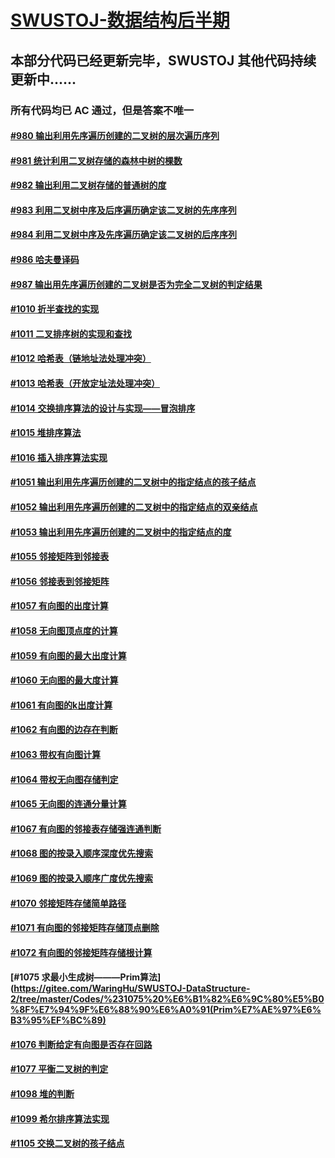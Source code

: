 # [SWUSTOJ-数据结构后半期](https://gitee.com/WaringHu/SWUSTOJ-DataStructure-2)

## 本部分代码已经更新完毕，SWUSTOJ 其他代码持续更新中......

### 所有代码均已 **AC** 通过，但是答案不唯一

#### [#980 输出利用先序遍历创建的二叉树的层次遍历序列](https://gitee.com/WaringHu/SWUSTOJ-DataStructure-2/tree/master/Codes/%23980%20%E8%BE%93%E5%87%BA%E5%88%A9%E7%94%A8%E5%85%88%E5%BA%8F%E9%81%8D%E5%8E%86%E5%88%9B%E5%BB%BA%E7%9A%84%E4%BA%8C%E5%8F%89%E6%A0%91%E7%9A%84%E5%B1%82%E6%AC%A1%E9%81%8D%E5%8E%86%E5%BA%8F%E5%88%97)

#### [#981 统计利用二叉树存储的森林中树的棵数](https://gitee.com/WaringHu/SWUSTOJ-DataStructure-2/tree/master/Codes/%23981%20%E7%BB%9F%E8%AE%A1%E5%88%A9%E7%94%A8%E4%BA%8C%E5%8F%89%E6%A0%91%E5%AD%98%E5%82%A8%E7%9A%84%E6%A3%AE%E6%9E%97%E4%B8%AD%E6%A0%91%E7%9A%84%E6%A3%B5%E6%95%B0)

#### [#982 输出利用二叉树存储的普通树的度](https://gitee.com/WaringHu/SWUSTOJ-DataStructure-2/tree/master/Codes/%23982%20%E8%BE%93%E5%87%BA%E5%88%A9%E7%94%A8%E4%BA%8C%E5%8F%89%E6%A0%91%E5%AD%98%E5%82%A8%E7%9A%84%E6%99%AE%E9%80%9A%E6%A0%91%E7%9A%84%E5%BA%A6)

#### [#983 利用二叉树中序及后序遍历确定该二叉树的先序序列](https://gitee.com/WaringHu/SWUSTOJ-DataStructure-2/tree/master/Codes/%23983%20%E5%88%A9%E7%94%A8%E4%BA%8C%E5%8F%89%E6%A0%91%E4%B8%AD%E5%BA%8F%E5%8F%8A%E5%90%8E%E5%BA%8F%E9%81%8D%E5%8E%86%E7%A1%AE%E5%AE%9A%E8%AF%A5%E4%BA%8C%E5%8F%89%E6%A0%91%E7%9A%84%E5%85%88%E5%BA%8F%E5%BA%8F%E5%88%97)

#### [#984 利用二叉树中序及先序遍历确定该二叉树的后序序列](https://gitee.com/WaringHu/SWUSTOJ-DataStructure-2/tree/master/Codes/%23984%20%E5%88%A9%E7%94%A8%E4%BA%8C%E5%8F%89%E6%A0%91%E4%B8%AD%E5%BA%8F%E5%8F%8A%E5%85%88%E5%BA%8F%E9%81%8D%E5%8E%86%E7%A1%AE%E5%AE%9A%E8%AF%A5%E4%BA%8C%E5%8F%89%E6%A0%91%E7%9A%84%E5%90%8E%E5%BA%8F%E5%BA%8F%E5%88%97)

#### [#986 哈夫曼译码](https://gitee.com/WaringHu/SWUSTOJ-DataStructure-2/tree/master/Codes/%23986%20%E5%93%88%E5%A4%AB%E6%9B%BC%E8%AF%91%E7%A0%81)

#### [#987 输出用先序遍历创建的二叉树是否为完全二叉树的判定结果](https://gitee.com/WaringHu/SWUSTOJ-DataStructure-2/tree/master/Codes/%23987%20%E8%BE%93%E5%87%BA%E7%94%A8%E5%85%88%E5%BA%8F%E9%81%8D%E5%8E%86%E5%88%9B%E5%BB%BA%E7%9A%84%E4%BA%8C%E5%8F%89%E6%A0%91%E6%98%AF%E5%90%A6%E4%B8%BA%E5%AE%8C%E5%85%A8%E4%BA%8C%E5%8F%89%E6%A0%91%E7%9A%84%E5%88%A4%E5%AE%9A%E7%BB%93%E6%9E%9C)

#### [#1010 折半查找的实现](https://gitee.com/WaringHu/SWUSTOJ-DataStructure-2/tree/master/Codes/%231010%20%E6%8A%98%E5%8D%8A%E6%9F%A5%E6%89%BE%E7%9A%84%E5%AE%9E%E7%8E%B0)

#### [#1011 二叉排序树的实现和查找](https://gitee.com/WaringHu/SWUSTOJ-DataStructure-2/tree/master/Codes/%231011%20%E4%BA%8C%E5%8F%89%E6%8E%92%E5%BA%8F%E6%A0%91%E7%9A%84%E5%AE%9E%E7%8E%B0%E5%92%8C%E6%9F%A5%E6%89%BE)

#### [#1012 哈希表（链地址法处理冲突）](https://gitee.com/WaringHu/SWUSTOJ-DataStructure-2/tree/master/Codes/%231012%20%E5%93%88%E5%B8%8C%E8%A1%A8%EF%BC%88%E9%93%BE%E5%9C%B0%E5%9D%80%E6%B3%95%E5%A4%84%E7%90%86%E5%86%B2%E7%AA%81%EF%BC%89)

#### [#1013 哈希表（开放定址法处理冲突）](https://gitee.com/WaringHu/SWUSTOJ-DataStructure-2/tree/master/Codes/%231013%20%20%E5%93%88%E5%B8%8C%E8%A1%A8%EF%BC%88%E5%BC%80%E6%94%BE%E5%AE%9A%E5%9D%80%E6%B3%95%E5%A4%84%E7%90%86%E5%86%B2%E7%AA%81%EF%BC%89)

#### [#1014 交换排序算法的设计与实现——冒泡排序](https://gitee.com/WaringHu/SWUSTOJ-DataStructure-2/tree/master/Codes/%231014%20%E4%BA%A4%E6%8D%A2%E6%8E%92%E5%BA%8F%E7%AE%97%E6%B3%95%E7%9A%84%E8%AE%BE%E8%AE%A1%E4%B8%8E%E5%AE%9E%E7%8E%B0%E2%80%94%E2%80%94%E5%86%92%E6%B3%A1%E6%8E%92%E5%BA%8F)

#### [#1015 堆排序算法](https://gitee.com/WaringHu/SWUSTOJ-DataStructure-2/tree/master/Codes/%231015%20%E5%A0%86%E6%8E%92%E5%BA%8F%E7%AE%97%E6%B3%95)

#### [#1016 插入排序算法实现](https://gitee.com/WaringHu/SWUSTOJ-DataStructure-2/tree/master/Codes/%231016%20%E6%8F%92%E5%85%A5%E6%8E%92%E5%BA%8F%E7%AE%97%E6%B3%95%E5%AE%9E%E7%8E%B0)

#### [#1051 输出利用先序遍历创建的二叉树中的指定结点的孩子结点](https://gitee.com/WaringHu/SWUSTOJ-DataStructure-2/tree/master/Codes/%231051%20%E8%BE%93%E5%87%BA%E5%88%A9%E7%94%A8%E5%85%88%E5%BA%8F%E9%81%8D%E5%8E%86%E5%88%9B%E5%BB%BA%E7%9A%84%E4%BA%8C%E5%8F%89%E6%A0%91%E4%B8%AD%E7%9A%84%E6%8C%87%E5%AE%9A%E7%BB%93%E7%82%B9%E7%9A%84%E5%AD%A9%E5%AD%90%E7%BB%93%E7%82%B9)

#### [#1052 输出利用先序遍历创建的二叉树中的指定结点的双亲结点](https://gitee.com/WaringHu/SWUSTOJ-DataStructure-2/tree/master/Codes/%231052%20%E8%BE%93%E5%87%BA%E5%88%A9%E7%94%A8%E5%85%88%E5%BA%8F%E9%81%8D%E5%8E%86%E5%88%9B%E5%BB%BA%E7%9A%84%E4%BA%8C%E5%8F%89%E6%A0%91%E4%B8%AD%E7%9A%84%E6%8C%87%E5%AE%9A%E7%BB%93%E7%82%B9%E7%9A%84%E5%8F%8C%E4%BA%B2%E7%BB%93%E7%82%B9)

#### [#1053 输出利用先序遍历创建的二叉树中的指定结点的度](https://gitee.com/WaringHu/SWUSTOJ-DataStructure-2/tree/master/Codes/%231053%20%E8%BE%93%E5%87%BA%E5%88%A9%E7%94%A8%E5%85%88%E5%BA%8F%E9%81%8D%E5%8E%86%E5%88%9B%E5%BB%BA%E7%9A%84%E4%BA%8C%E5%8F%89%E6%A0%91%E4%B8%AD%E7%9A%84%E6%8C%87%E5%AE%9A%E7%BB%93%E7%82%B9%E7%9A%84%E5%BA%A6)

#### [#1055 邻接矩阵到邻接表](https://gitee.com/WaringHu/SWUSTOJ-DataStructure-2/tree/master/Codes/%231055%20%E9%82%BB%E6%8E%A5%E7%9F%A9%E9%98%B5%E5%88%B0%E9%82%BB%E6%8E%A5%E8%A1%A8)

#### [#1056 邻接表到邻接矩阵](https://gitee.com/WaringHu/SWUSTOJ-DataStructure-2/tree/master/Codes/%231056%20%E9%82%BB%E6%8E%A5%E8%A1%A8%E5%88%B0%E9%82%BB%E6%8E%A5%E7%9F%A9%E9%98%B5)

#### [#1057 有向图的出度计算](https://gitee.com/WaringHu/SWUSTOJ-DataStructure-2/tree/master/Codes/%231057%20%E6%9C%89%E5%90%91%E5%9B%BE%E7%9A%84%E5%87%BA%E5%BA%A6%E8%AE%A1%E7%AE%97)

#### [#1058 无向图顶点度的计算](https://gitee.com/WaringHu/SWUSTOJ-DataStructure-2/tree/master/Codes/%231058%20%E6%97%A0%E5%90%91%E5%9B%BE%E9%A1%B6%E7%82%B9%E5%BA%A6%E7%9A%84%E8%AE%A1%E7%AE%97)

#### [#1059 有向图的最大出度计算](https://gitee.com/WaringHu/SWUSTOJ-DataStructure-2/tree/master/Codes/%231059%20%E6%9C%89%E5%90%91%E5%9B%BE%E7%9A%84%E6%9C%80%E5%A4%A7%E5%87%BA%E5%BA%A6%E8%AE%A1%E7%AE%97)

#### [#1060 无向图的最大度计算](https://gitee.com/WaringHu/SWUSTOJ-DataStructure-2/tree/master/Codes/%231060%20%E6%97%A0%E5%90%91%E5%9B%BE%E7%9A%84%E6%9C%80%E5%A4%A7%E5%BA%A6%E8%AE%A1%E7%AE%97)

#### [#1061 有向图的k出度计算](https://gitee.com/WaringHu/SWUSTOJ-DataStructure-2/tree/master/Codes/%231061%20%E6%9C%89%E5%90%91%E5%9B%BE%E7%9A%84k%E5%87%BA%E5%BA%A6%E8%AE%A1%E7%AE%97)

#### [#1062 有向图的边存在判断](https://gitee.com/WaringHu/SWUSTOJ-DataStructure-2/tree/master/Codes/%231062%20%E6%9C%89%E5%90%91%E5%9B%BE%E7%9A%84%E8%BE%B9%E5%AD%98%E5%9C%A8%E5%88%A4%E6%96%AD)

#### [#1063 带权有向图计算](https://gitee.com/WaringHu/SWUSTOJ-DataStructure-2/tree/master/Codes/%231063%20%E5%B8%A6%E6%9D%83%E6%9C%89%E5%90%91%E5%9B%BE%E8%AE%A1%E7%AE%97)

#### [#1064 带权无向图存储判定](https://gitee.com/WaringHu/SWUSTOJ-DataStructure-2/tree/master/Codes/%231064%20%E5%B8%A6%E6%9D%83%E6%97%A0%E5%90%91%E5%9B%BE%E5%AD%98%E5%82%A8%E5%88%A4%E5%AE%9A)

#### [#1065 无向图的连通分量计算](https://gitee.com/WaringHu/SWUSTOJ-DataStructure-2/tree/master/Codes/%231065%20%E6%97%A0%E5%90%91%E5%9B%BE%E7%9A%84%E8%BF%9E%E9%80%9A%E5%88%86%E9%87%8F%E8%AE%A1%E7%AE%97)

#### [#1067 有向图的邻接表存储强连通判断](https://gitee.com/WaringHu/SWUSTOJ-DataStructure-2/tree/master/Codes/%231067%20%20%E6%9C%89%E5%90%91%E5%9B%BE%E7%9A%84%E9%82%BB%E6%8E%A5%E8%A1%A8%E5%AD%98%E5%82%A8%E5%BC%BA%E8%BF%9E%E9%80%9A%E5%88%A4%E6%96%AD)

#### [#1068 图的按录入顺序深度优先搜索](https://gitee.com/WaringHu/SWUSTOJ-DataStructure-2/tree/master/Codes/%231068%20%E5%9B%BE%E7%9A%84%E6%8C%89%E5%BD%95%E5%85%A5%E9%A1%BA%E5%BA%8F%E6%B7%B1%E5%BA%A6%E4%BC%98%E5%85%88%E6%90%9C%E7%B4%A2)

#### [#1069 图的按录入顺序广度优先搜索](https://gitee.com/WaringHu/SWUSTOJ-DataStructure-2/tree/master/Codes/%231069%20%E5%9B%BE%E7%9A%84%E6%8C%89%E5%BD%95%E5%85%A5%E9%A1%BA%E5%BA%8F%E5%B9%BF%E5%BA%A6%E4%BC%98%E5%85%88%E6%90%9C%E7%B4%A2)

#### [#1070 邻接矩阵存储简单路径](https://gitee.com/WaringHu/SWUSTOJ-DataStructure-2/tree/master/Codes/%231070%20%E9%82%BB%E6%8E%A5%E7%9F%A9%E9%98%B5%E5%AD%98%E5%82%A8%E7%AE%80%E5%8D%95%E8%B7%AF%E5%BE%84)

#### [#1071 有向图的邻接矩阵存储顶点删除](https://gitee.com/WaringHu/SWUSTOJ-DataStructure-2/tree/master/Codes/%231071%20%E6%9C%89%E5%90%91%E5%9B%BE%E7%9A%84%E9%82%BB%E6%8E%A5%E7%9F%A9%E9%98%B5%E5%AD%98%E5%82%A8%E9%A1%B6%E7%82%B9%E5%88%A0%E9%99%A4)

#### [#1072 有向图的邻接矩阵存储根计算](https://gitee.com/WaringHu/SWUSTOJ-DataStructure-2/tree/master/Codes/%231072%20%E6%9C%89%E5%90%91%E5%9B%BE%E7%9A%84%E9%82%BB%E6%8E%A5%E7%9F%A9%E9%98%B5%E5%AD%98%E5%82%A8%E6%A0%B9%E8%AE%A1%E7%AE%97)

#### [#1075 求最小生成树———Prim算法](https://gitee.com/WaringHu/SWUSTOJ-DataStructure-2/tree/master/Codes/%231075%20%E6%B1%82%E6%9C%80%E5%B0%8F%E7%94%9F%E6%88%90%E6%A0%91(Prim%E7%AE%97%E6%B3%95%EF%BC%89)

#### [#1076 判断给定有向图是否存在回路](https://gitee.com/WaringHu/SWUSTOJ-DataStructure-2/tree/master/Codes/%231076%20%E5%88%A4%E6%96%AD%E7%BB%99%E5%AE%9A%E6%9C%89%E5%90%91%E5%9B%BE%E6%98%AF%E5%90%A6%E5%AD%98%E5%9C%A8%E5%9B%9E%E8%B7%AF)

#### [#1077 平衡二叉树的判定](https://gitee.com/WaringHu/SWUSTOJ-DataStructure-2/tree/master/Codes/%231077%20%E5%B9%B3%E8%A1%A1%E4%BA%8C%E5%8F%89%E6%A0%91%E7%9A%84%E5%88%A4%E5%AE%9A)

#### [#1098 堆的判断](https://gitee.com/WaringHu/SWUSTOJ-DataStructure-2/tree/master/Codes/%231098%20%E5%A0%86%E7%9A%84%E5%88%A4%E6%96%AD)

#### [#1099 希尔排序算法实现](https://gitee.com/WaringHu/SWUSTOJ-DataStructure-2/tree/master/Codes/%231099%20%E5%B8%8C%E5%B0%94%E6%8E%92%E5%BA%8F%E7%AE%97%E6%B3%95%E5%AE%9E%E7%8E%B0)

#### [#1105 交换二叉树的孩子结点](https://gitee.com/WaringHu/SWUSTOJ-DataStructure-2/tree/master/Codes/%231105%20%E4%BA%A4%E6%8D%A2%E4%BA%8C%E5%8F%89%E6%A0%91%E7%9A%84%E5%AD%A9%E5%AD%90%E7%BB%93%E7%82%B9)